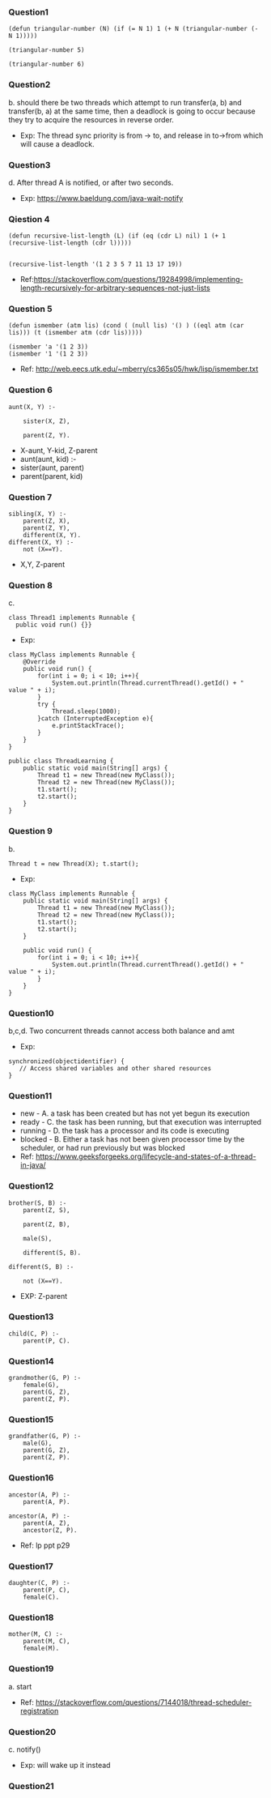 ### Question1
```
(defun triangular-number (N) (if (= N 1) 1 (+ N (triangular-number (- N 1)))))

(triangular-number 5)

(triangular-number 6)
```

### Question2  
b. should there be two threads which attempt to run transfer(a, b) and transfer(b, a) at the same time, then a deadlock is going to occur because they try to acquire the resources in reverse order.   

* Exp: The thread sync priority is from -> to, and release in to->from which will cause a deadlock.  

### Question3  
d. After thread A is notified, or after two seconds.  

* Exp: https://www.baeldung.com/java-wait-notify  

### Qiestion 4
```
(defun recursive-list-length (L) (if (eq (cdr L) nil) 1 (+ 1 (recursive-list-length (cdr l)))))


(recursive-list-length '(1 2 3 5 7 11 13 17 19))
```
* Ref:https://stackoverflow.com/questions/19284998/implementing-length-recursively-for-arbitrary-sequences-not-just-lists

### Question 5
```
(defun ismember (atm lis) (cond ( (null lis) '() ) ((eql atm (car lis))) (t (ismember atm (cdr lis)))))

(ismember 'a '(1 2 3))
(ismember '1 '(1 2 3))
```
* Ref: http://web.eecs.utk.edu/~mberry/cs365s05/hwk/lisp/ismember.txt

### Question 6
```
aunt(X, Y) :-

	sister(X, Z),

	parent(Z, Y).
```
* X-aunt, Y-kid, Z-parent
* aunt(aunt, kid) :-
*   sister(aunt, parent)
*   parent(parent, kid)

### Question 7
```
sibling(X, Y) :-
	parent(Z, X),
	parent(Z, Y),
	different(X, Y).
different(X, Y) :-
	not (X==Y).
```
* X,Y, Z-parent

### Question 8
c. 
```
class Thread1 implements Runnable {
  public void run() {}}
```
* Exp:
```
class MyClass implements Runnable {
    @Override
    public void run() {
        for(int i = 0; i < 10; i++){
            System.out.println(Thread.currentThread().getId() + " value " + i);
        }
        try {
            Thread.sleep(1000);
        }catch (InterruptedException e){
            e.printStackTrace();
        }
    }
}

public class ThreadLearning {
    public static void main(String[] args) {
        Thread t1 = new Thread(new MyClass());
        Thread t2 = new Thread(new MyClass());
        t1.start();
        t2.start();
    }
}
```

### Question 9
b.
```
Thread t = new Thread(X); t.start();
```

* Exp:

```
class MyClass implements Runnable {
    public static void main(String[] args) {
        Thread t1 = new Thread(new MyClass());
        Thread t2 = new Thread(new MyClass());
        t1.start();
        t2.start();
    }

    public void run() {
        for(int i = 0; i < 10; i++){
            System.out.println(Thread.currentThread().getId() + " value " + i);
        }
    }
}
```

### Question10
b,c,d. Two concurrent threads cannot access both balance and amt
* Exp: 
```
synchronized(objectidentifier) {
   // Access shared variables and other shared resources
}
```

### Question11
* new - A. a task has been created but has not yet begun its execution
* ready - C. the task has been running, but that execution was interrupted
* running - D. the task has a processor and its code is executing
* blocked - B. Either a task has not been given processor time by the scheduler, or had run previously but was blocked
* Ref: https://www.geeksforgeeks.org/lifecycle-and-states-of-a-thread-in-java/

### Question12
```
brother(S, B) :-
	parent(Z, S),

	parent(Z, B),

	male(S),

	different(S, B).

different(S, B) :-

	not (X==Y).
```
* EXP: Z-parent

### Question13
```
child(C, P) :-
	parent(P, C).
```

### Question14
```
grandmother(G, P) :-
	female(G),
	parent(G, Z),
	parent(Z, P).
```

### Question15
```
grandfather(G, P) :-
	male(G),
	parent(G, Z),
	parent(Z, P).
```

### Question16
```
ancestor(A, P) :-
	parent(A, P).

ancestor(A, P) :-
	parent(A, Z),
	ancestor(Z, P).
```
* Ref: lp ppt p29

### Question17
```
daughter(C, P) :-
	parent(P, C),
	female(C).
```

### Question18
```
mother(M, C) :-
	parent(M, C),
	female(M).
```

### Question19
a. start
* Ref: https://stackoverflow.com/questions/7144018/thread-scheduler-registration

### Question20
c. notify()
* Exp: will wake up it instead

### Question21
